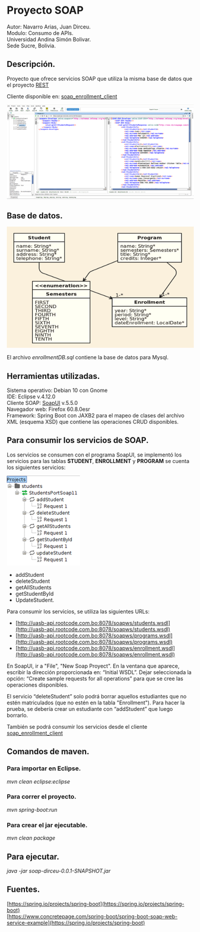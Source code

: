 # Proyecto SOAP

Autor: Navarro Arias, Juan Dirceu.  
Modulo: Consumo de APIs.  
Universidad Andina Simón Bolivar.  
Sede Sucre, Bolivia.  

## Descripción.
Proyecto que ofrece servicios SOAP que utiliza la misma base de datos que el proyecto [REST](https://github.com/georgeguitar/rest_enrollment_server.git)

Cliente disponible en: [soap_enrollment_client](https://github.com/georgeguitar/soap_enrollment_client.git)  

<div>
<img src="servicio_soap.png" width="1000"/>
</div>

## Base de datos.

![Servicios](enrollment-jdl.png)

El archivo *enrollmentDB.sql* contiene la base de datos para Mysql.

## Herramientas utilizadas.
Sistema operativo: Debian 10 con Gnome  
IDE: Eclipse v.4.12.0  
Cliente SOAP: [SoapUI](https://www.soapui.org/) v.5.5.0   
Navegador web: Firefox 60.8.0esr  
Framework: Spring Boot con JAXB2 para el mapeo de clases del archivo XML (esquema XSD) que contiene las operaciones CRUD disponibles.  

## Para consumir los servicios de SOAP.

Los servicios se consumen con el programa SoapUI, se implementó los servicios para las tablas **STUDENT**, **ENROLLMENT** y **PROGRAM** se cuenta los siguientes servicios:

![Servicios](servicios_soap.png)

* addStudent
* deleteStudent
* getAllStudents
* getStudentById
* UpdateStudent.

Para consumir los servicios, se utiliza las siguientes URLs:  
- [http://uasb-api.rootcode.com.bo:8078/soapws/students.wsdl](http://uasb-api.rootcode.com.bo:8078/soapws/students.wsdl)  
- [http://uasb-api.rootcode.com.bo:8078/soapws/programs.wsdl](http://uasb-api.rootcode.com.bo:8078/soapws/programs.wsdl)  
- [http://uasb-api.rootcode.com.bo:8078/soapws/enrollment.wsdl](http://uasb-api.rootcode.com.bo:8078/soapws/enrollment.wsdl)  

En SoapUI, ir a "File", "New Soap Proyect". 
En la ventana que aparece, escribir la dirección proporcionada en: “Initial WSDL”. 
Dejar seleccionada la opción: “Create sample requests for all operations” para que se cree las operaciones disponibles.

El servicio “deleteStudent” solo podrá borrar aquellos estudiantes que no estén matriculados 
(que no estén en la tabla "Enrollment"). Para hacer la prueba, se debería crear un estudiante con “addStudent” que luego borrarlo.

También se podrá consumir los servicios desde el cliente [soap_enrollment_client](https://github.com/georgeguitar/soap_enrollment_client.git)


## Comandos de maven.

### Para importar en Eclipse.
*mvn clean eclipse:eclipse*  

### Para correr el proyecto.
*mvn spring-boot:run*  

### Para crear el jar ejecutable.
*mvn clean package*  

## Para ejecutar.
*java -jar soap-dirceu-0.0.1-SNAPSHOT.jar*

## Fuentes.
[https://spring.io/projects/spring-boot](https://spring.io/projects/spring-boot)  
[https://www.concretepage.com/spring-boot/spring-boot-soap-web-service-example](https://spring.io/projects/spring-boot)
